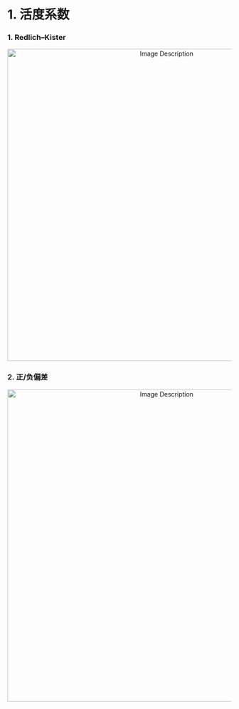 # 1. 活度系数
### 1. Redlich–Kister

<p align="center">
<img src="https://19640810.xyz/05_image/01_imageHost/20240801-215018.png" alt="Image Description" width="700">
</p>

### 2. 正/负偏差

<p align="center">
<img src="https://19640810.xyz/05_image/01_imageHost/20240802-153711.png" alt="Image Description" width="700">
</p>


